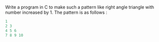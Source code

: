 Write a program in C to make such a pattern like right angle triangle with number increased by 1.
The pattern is as follows :

   ```c
   1
   2 3
   4 5 6
   7 8 9 10
   ```